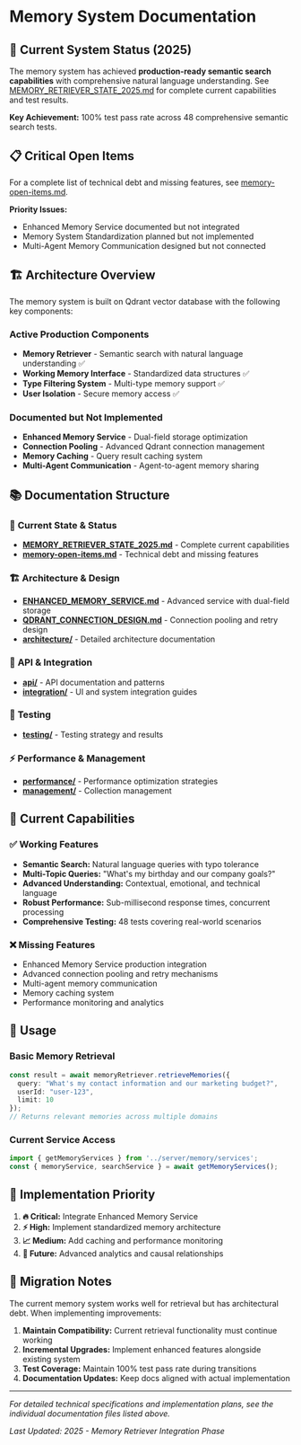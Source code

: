 # Memory System Documentation

## 🎯 Current System Status (2025)

The memory system has achieved **production-ready semantic search capabilities** with comprehensive natural language understanding. See [MEMORY_RETRIEVER_STATE_2025.md](./MEMORY_RETRIEVER_STATE_2025.md) for complete current capabilities and test results.

**Key Achievement:** 100% test pass rate across 48 comprehensive semantic search tests.

## 📋 Critical Open Items

For a complete list of technical debt and missing features, see [memory-open-items.md](./memory-open-items.md).

**Priority Issues:**
- Enhanced Memory Service documented but not integrated
- Memory System Standardization planned but not implemented  
- Multi-Agent Memory Communication designed but not connected

## 🏗️ Architecture Overview

The memory system is built on Qdrant vector database with the following key components:

### Active Production Components
- **Memory Retriever** - Semantic search with natural language understanding ✅
- **Working Memory Interface** - Standardized data structures ✅
- **Type Filtering System** - Multi-type memory support ✅
- **User Isolation** - Secure memory access ✅

### Documented but Not Implemented
- **Enhanced Memory Service** - Dual-field storage optimization
- **Connection Pooling** - Advanced Qdrant connection management
- **Memory Caching** - Query result caching system
- **Multi-Agent Communication** - Agent-to-agent memory sharing

## 📚 Documentation Structure

### 📖 **Current State & Status**
- **[MEMORY_RETRIEVER_STATE_2025.md](./MEMORY_RETRIEVER_STATE_2025.md)** - Complete current capabilities
- **[memory-open-items.md](./memory-open-items.md)** - Technical debt and missing features

### 🏗️ **Architecture & Design** 
- **[ENHANCED_MEMORY_SERVICE.md](./ENHANCED_MEMORY_SERVICE.md)** - Advanced service with dual-field storage
- **[QDRANT_CONNECTION_DESIGN.md](./QDRANT_CONNECTION_DESIGN.md)** - Connection pooling and retry design
- **[architecture/](./architecture/)** - Detailed architecture documentation

### 🔌 **API & Integration**
- **[api/](./api/)** - API documentation and patterns
- **[integration/](./integration/)** - UI and system integration guides

### 🧪 **Testing**
- **[testing/](./testing/)** - Testing strategy and results

### ⚡ **Performance & Management**
- **[performance/](./performance/)** - Performance optimization strategies
- **[management/](./management/)** - Collection management

## 🚀 Current Capabilities

### ✅ **Working Features**
- **Semantic Search:** Natural language queries with typo tolerance
- **Multi-Topic Queries:** "What's my birthday and our company goals?"
- **Advanced Understanding:** Contextual, emotional, and technical language
- **Robust Performance:** Sub-millisecond response times, concurrent processing
- **Comprehensive Testing:** 48 tests covering real-world scenarios

### ❌ **Missing Features** 
- Enhanced Memory Service production integration
- Advanced connection pooling and retry mechanisms
- Multi-agent memory communication
- Memory caching system
- Performance monitoring and analytics

## 🔧 Usage

### Basic Memory Retrieval
```typescript
const result = await memoryRetriever.retrieveMemories({
  query: "What's my contact information and our marketing budget?",
  userId: "user-123",
  limit: 10
});
// Returns relevant memories across multiple domains
```

### Current Service Access
```typescript
import { getMemoryServices } from '../server/memory/services';
const { memoryService, searchService } = await getMemoryServices();
```

## 🎯 Implementation Priority

1. **🔥 Critical:** Integrate Enhanced Memory Service
2. **⚡ High:** Implement standardized memory architecture  
3. **📈 Medium:** Add caching and performance monitoring
4. **🔮 Future:** Advanced analytics and causal relationships

## 🔄 Migration Notes

The current memory system works well for retrieval but has architectural debt. When implementing improvements:

1. **Maintain Compatibility:** Current retrieval functionality must continue working
2. **Incremental Upgrades:** Implement enhanced features alongside existing system
3. **Test Coverage:** Maintain 100% test pass rate during transitions
4. **Documentation Updates:** Keep docs aligned with actual implementation

---

*For detailed technical specifications and implementation plans, see the individual documentation files listed above.*

*Last Updated: 2025 - Memory Retriever Integration Phase* 